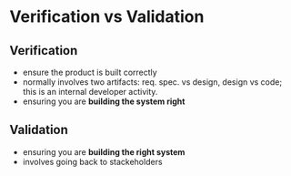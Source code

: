 # Verification vs Validation

## Verification

* ensure the product is built correctly
* normally involves two artifacts: req. spec. vs design, design vs code; this is an internal developer activity.
* ensuring you are **building the system right**

## Validation

* ensuring you are **building the right system**
* involves going back to stackeholders

